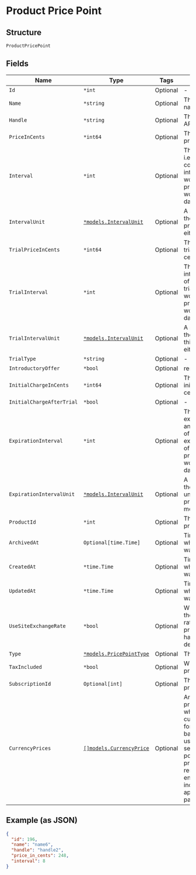 
# Product Price Point

## Structure

`ProductPricePoint`

## Fields

| Name | Type | Tags | Description |
|  --- | --- | --- | --- |
| `Id` | `*int` | Optional | - |
| `Name` | `*string` | Optional | The product price point name |
| `Handle` | `*string` | Optional | The product price point API handle |
| `PriceInCents` | `*int64` | Optional | The product price point price, in integer cents |
| `Interval` | `*int` | Optional | The numerical interval. i.e. an interval of ‘30’ coupled with an interval_unit of day would mean this product price point would renew every 30 days |
| `IntervalUnit` | [`*models.IntervalUnit`](../../doc/models/interval-unit.md) | Optional | A string representing the interval unit for this product price point, either month or day |
| `TrialPriceInCents` | `*int64` | Optional | The product price point trial price, in integer cents |
| `TrialInterval` | `*int` | Optional | The numerical trial interval. i.e. an interval of ‘30’ coupled with an trial_interval_unit of day would mean this product price point would renew every 30 days |
| `TrialIntervalUnit` | [`*models.IntervalUnit`](../../doc/models/interval-unit.md) | Optional | A string representing the trial interval unit for this product price point, either month or day |
| `TrialType` | `*string` | Optional | - |
| `IntroductoryOffer` | `*bool` | Optional | reserved for future use |
| `InitialChargeInCents` | `*int64` | Optional | The product price point initial charge, in integer cents |
| `InitialChargeAfterTrial` | `*bool` | Optional | - |
| `ExpirationInterval` | `*int` | Optional | The numerical expiration interval. i.e. an expiration_interval of ‘30’ coupled with an expiration_interval_unit of day would mean this product price point would expire every 30 days |
| `ExpirationIntervalUnit` | [`*models.IntervalUnit`](../../doc/models/interval-unit.md) | Optional | A string representing the expiration interval unit for this product price point, either month or day |
| `ProductId` | `*int` | Optional | The product id this price point belongs to |
| `ArchivedAt` | `Optional[time.Time]` | Optional | Timestamp indicating when this price point was archived |
| `CreatedAt` | `*time.Time` | Optional | Timestamp indicating when this price point was created |
| `UpdatedAt` | `*time.Time` | Optional | Timestamp indicating when this price point was last updated |
| `UseSiteExchangeRate` | `*bool` | Optional | Whether or not to use the site's exchange rate or define your own pricing when your site has multiple currencies defined. |
| `Type` | [`*models.PricePointType`](../../doc/models/price-point-type.md) | Optional | The type of price point |
| `TaxIncluded` | `*bool` | Optional | Whether or not the price point includes tax |
| `SubscriptionId` | `Optional[int]` | Optional | The subscription id this price point belongs to |
| `CurrencyPrices` | [`[]models.CurrencyPrice`](../../doc/models/currency-price.md) | Optional | An array of currency pricing data is available when multiple currencies are defined for the site. It varies based on the use_site_exchange_rate setting for the price point. This parameter is present only in the response of read endpoints, after including the appropriate query parameter. |

## Example (as JSON)

```json
{
  "id": 196,
  "name": "name6",
  "handle": "handle2",
  "price_in_cents": 248,
  "interval": 8
}
```

